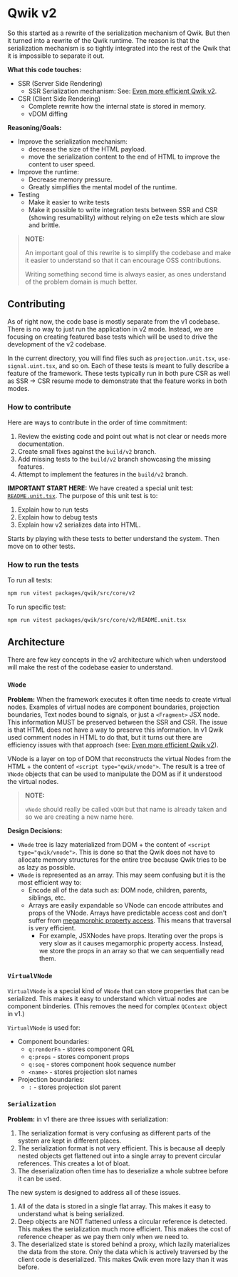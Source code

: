 # Qwik v2

So this started as a rewrite of the serialization mechanism of Qwik. But then it turned into a rewrite of the Qwik runtime. The reason is that the serialization mechanism is so tightly integrated into the rest of the Qwik that it is impossible to separate it out.

**What this code touches:**
- SSR (Server Side Rendering)
  - SSR Serialization mechanism: See: [Even more efficient Qwik v2](https://www.notion.so/builderio/Towards-Qwik-2-0-Even-More-Efficient-f9a2887415984897b858feeb78aab227).
- CSR (Client Side Rendering)
  - Complete rewrite how the internal state is stored in memory. 
  - vDOM diffing

**Reasoning/Goals:**
- Improve the serialization mechanism:
  - decrease the size of the HTML payload.
  - move the serialization content to the end of HTML to improve the content to user speed.
- Improve the runtime:
  - Decrease memory pressure.
  - Greatly simplifies the mental model of the runtime.
- Testing
  - Make it easier to write tests
  - Make it possible to write integration tests between SSR and CSR (showing resumability) without relying on e2e tests which are slow and brittle.
  
> **NOTE:**
>
> An important goal of this rewrite is to simplify the codebase and make it easier to understand so that it can encourage OSS contributions. 
>
> Writing something second time is always easier, as ones understand of the problem domain is much better.


## Contributing

As of right now, the code base is mostly separate from the v1 codebase. There is no way to just run the application in v2 mode. Instead, we are focusing on creating featured base tests which will be used to drive the development of the v2 codebase.

In the current directory, you will find files such as `projection.unit.tsx`, `use-signal.uint.tsx`, and so on. Each of these tests is meant to fully describe a feature of the framework. These tests typically run in both pure CSR as well as SSR -> CSR resume mode to demonstrate that the feature works in both modes.

### How to contribute

Here are ways to contribute in the order of time commitment:
1. Review the existing code and point out what is not clear or needs more documentation.
2. Create small fixes against the `build/v2` branch.
3. Add missing tests to the `build/v2` branch showcasing the missing features.
4. Attempt to implement the features in the `build/v2` branch.

**IMPORTANT START HERE:** We have created a special unit test: [`README.unit.tsx`](./README.unit.tsx). The purpose of this unit test is to:
1. Explain how to run tests
2. Explain how to debug tests
3. Explain how v2 serializes data into HTML.

Starts by playing with these tests to better understand the system. Then move on to other tests.

### How to run the tests

To run all tests:
```bash
npm run vitest packages/qwik/src/core/v2
```

To run specific test:
```bash
npm run vitest packages/qwik/src/core/v2/README.unit.tsx
```


## Architecture

There are few key concepts in the v2 architecture which when understood will make the rest of the codebase easier to understand.

### `VNode`

**Problem:** When the framework executes it often time needs to create virtual nodes. Examples of virtual nodes are component boundaries, projection boundaries, Text nodes bound to signals, or just a `<Fragment>` JSX node. This information MUST be preserved between the SSR and CSR. The issue is that HTML does not have a way to preserve this information. In v1 Qwik used comment nodes in HTML to do that, but it turns out there are efficiency issues with that approach (see: [Even more efficient Qwik v2](https://www.notion.so/builderio/Towards-Qwik-2-0-Even-More-Efficient-f9a2887415984897b858feeb78aab227)).

VNode is a layer on top of DOM that reconstructs the virtual Nodes from the HTML + the content of `<script type="qwik/vnode">`. The result is a tree of `VNode` objects that can be used to manipulate the DOM as if it understood the virtual nodes.

> **NOTE:**
>
> `vNode` should really be called `vDOM` but that name is already taken and so we are creating a new name here.


**Design Decisions:**
- `VNode` tree is lazy materialized from DOM + the content of `<script type="qwik/vnode">`. This is done so that the Qwik does not have to allocate memory structures for the entire tree because Qwik tries to be as lazy as possible.
- `VNode` is represented as an array. This may seem confusing but it is the most efficient way to:
  - Encode all of the data such as: DOM node, children, parents, siblings, etc.
  - Arrays are easily expandable so VNode can encode attributes and props of the VNode.
Arrays have predictable access cost and don't suffer from [megamorphic property access](https://www.builder.io/blog/monomorphic-javascript). This means that traversal is very efficient.
    - For example, JSXNodes have props. Iterating over the props is very slow as it causes megamorphic property access. Instead, we store the props in an array so that we can sequentially read them.


### `VirtualVNode`

`VirtualVNode` is a special kind of `VNode` that can store properties that can be serialized. This makes it easy to understand which virtual nodes are component binderies. (This removes the need for complex `QContext` object in v1.)

`VirtualVNode` is used for:
- Component boundaries:
  - `q:renderFn` - stores component QRL
  - `q:props` - stores component props
  - `q:seq` - stores component hook sequence number
  - `<name>` - stores projection slot names
- Projection boundaries:
  - `:` - stores projection slot parent


### `Serialization`

**Problem:** in v1 there are three issues with serialization:
1. The serialization format is very confusing as different parts of the system are kept in different places.
2. The serialization format is not very efficient. This is because all deeply nested objects get flattened out into a single array to prevent circular references. This creates a lot of bloat.
3. The deserialization often time has to deserialize a whole subtree before it can be used. 

The new system is designed to address all of these issues.

1. All of the data is stored in a single flat array. This makes it easy to understand what is being serialized.
2. Deep objects are NOT flattened unless a circular reference is detected. This makes the serialization much more efficient. This makes the cost of reference cheaper as we pay them only when we need to.
3. The deserialized state is stored behind a proxy, which lazily materializes the data from the store. Only the data which is actively traversed by the client code is deserialized. This makes Qwik even more lazy than it was before.